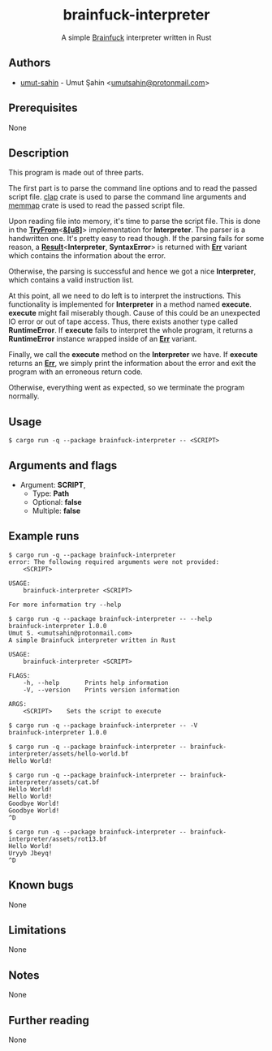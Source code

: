 <div align="center">
  <h1>brainfuck-interpreter</h1>
  A simple <a href="https://esolangs.org/wiki/brainfuck">Brainfuck</a> interpreter written in Rust
</div>

## Authors

- [umut-sahin](https://github.com/umut-sahin) - Umut Şahin \<umutsahin@protonmail.com>

## Prerequisites

None

## Description

This program is made out of three parts.

The first part is to parse the command line options and to read the passed script file.
[clap] crate is used to parse the command line arguments and [memmap] crate is used to read the passed script file.

Upon reading file into memory, it's time to parse the script file.
This is done in the [**TryFrom**]<[**&\[u8\]**]> implementation for **Interpreter**.
The parser is a handwritten one.
It's pretty easy to read though.
If the parsing fails for some reason, a [**Result**]<**Interpreter**, **SyntaxError**> is returned with [**Err**] variant which contains the information about the error.

Otherwise, the parsing is successful and hence we got a nice **Interpreter**, which contains a valid instruction list.

At this point, all we need to do left is to interpret the instructions.
This functionality is implemented for **Interpreter** in a method named **execute**.
**execute** might fail miserably though.
Cause of this could be an unexpected IO error or out of tape access.
Thus, there exists another type called **RuntimeError**.
If **execute** fails to interpret the whole program, it returns a **RuntimeError** instance wrapped inside of an [**Err**] variant.

Finally, we call the **execute** method on the **Interpreter** we have.
If **execute** returns an [**Err**], we simply print the information about the error and exit the program with an erroneous return code.

Otherwise, everything went as expected, so we terminate the program normally.

## Usage

```
$ cargo run -q --package brainfuck-interpreter -- <SCRIPT>
```

## Arguments and flags

- Argument: **SCRIPT**,
  - Type: **Path**
  - Optional: **false**
  - Multiple: **false**

## Example runs

```
$ cargo run -q --package brainfuck-interpreter
error: The following required arguments were not provided:
    <SCRIPT>

USAGE:
    brainfuck-interpreter <SCRIPT>

For more information try --help
```

```
$ cargo run -q --package brainfuck-interpreter -- --help
brainfuck-interpreter 1.0.0
Umut S. <umutsahin@protonmail.com>
A simple Brainfuck interpreter written in Rust

USAGE:
    brainfuck-interpreter <SCRIPT>

FLAGS:
    -h, --help       Prints help information
    -V, --version    Prints version information

ARGS:
    <SCRIPT>    Sets the script to execute
```

```
$ cargo run -q --package brainfuck-interpreter -- -V
brainfuck-interpreter 1.0.0
```

```
$ cargo run -q --package brainfuck-interpreter -- brainfuck-interpreter/assets/hello-world.bf
Hello World!
```

```
$ cargo run -q --package brainfuck-interpreter -- brainfuck-interpreter/assets/cat.bf
Hello World!
Hello World!
Goodbye World!
Goodbye World!
^D
```

```
$ cargo run -q --package brainfuck-interpreter -- brainfuck-interpreter/assets/rot13.bf
Hello World!
Uryyb Jbeyq!
^D
```

## Known bugs

None

## Limitations

None

## Notes

None

## Further reading

None


[//]: # (Links)
  
[**&\[u8\]**]:
  https://doc.rust-lang.org/nightly/std/primitive.slice.html
[**Err**]:
  https://doc.rust-lang.org/std/result/enum.Result.html#variant.Err
[**Result**]:
  https://doc.rust-lang.org/std/result/enum.Result.html
[**TryFrom**]:
  https://doc.rust-lang.org/std/convert/trait.TryFrom.html
[clap]:
  https://github.com/clap-rs/clap
[memmap]:
  https://github.com/danburkert/memmap-rs
